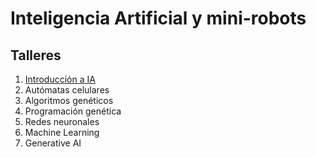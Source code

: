 # Inteligencia Artificial y mini-robots
## Talleres
1. [Introducción a IA](intro-ia/intro-ia.md)
2. Autómatas celulares
3. Algoritmos genéticos
4. Programación genética
5. Redes neuronales
6. Machine Learning
7. Generative AI
